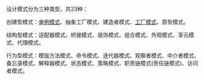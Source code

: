 设计模式分为三种类型，共23种：

创建型模式：[单例模式](https://github.com/jclww/doc/blob/master/Java/%E8%AE%BE%E8%AE%A1%E6%A8%A1%E5%BC%8F/%E5%8D%95%E4%BE%8B%E6%A8%A1%E5%BC%8F.md)、抽象工厂模式、建造者模式、[工厂模式](https://github.com/jclww/doc/blob/master/Java/%E8%AE%BE%E8%AE%A1%E6%A8%A1%E5%BC%8F/%E5%B7%A5%E5%8E%82%E6%A8%A1%E5%BC%8F.md)、原型模式。  

结构型模式：适配器模式、桥接模式、装饰模式、组合模式、外观模式、享元模式、代理模式。  

行为型模式：模版方法模式、命令模式、迭代器模式、观察者模式、中介者模式、备忘录模式、解释器模式、状态模式、策略模式、职责链模式(责任链模式)、访问者模式。  
